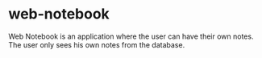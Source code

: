 # web-notebook

Web Notebook is an application where the user can have their own notes. The user only sees his own notes from the database.

